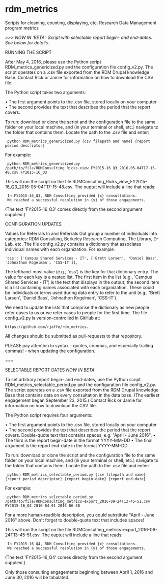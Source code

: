 # rdm_metrics
Scripts for cleaning, counting, displaying, etc. Research Data Management program metrics

*>>> NOW IN 'BETA': Script with selectable report begin- and end-dates. See below for details.*


RUNNING THE SCRIPT

After May 4, 2016, please use the Python script RDM_metrics_genericized.py and the configuration file config_v2.py. The script operates on a .csv file exported from the RDM Drupal knowledge Base. Contact Rick or Jamie for information on how to download the CSV file.

The Python script takes two arguments: 

• The first argument points to the .csv file, stored locally on your computer
• The second provides the text that describes the period that the report covers.

To run: download or clone the script and the configuration file to the same folder on your local machine, and (in your terminal or shell, etc.) navigate to the folder that contains them. Locate the path to the .csv file and enter:

     python RDM_metrics_genericized.py {csv filepath and name} {report period descriptor}

For example:

     python RDM_metrics_genericized.py /path/to/file/RDMConsulting_Ricks_view_FY2015-16_Q3_2016-05-04T17-15-48.csv FY2015-16_Q3

This will run the script on the file RDMConsulting_Ricks_view_FY2015-16_Q3_2016-05-04T17-15-48.csv. The ouptut will include a line that reads:

     In FY2015-16_Q3, RDM Consulting provided {x} consultations.
     We reached a successful resolution in {y} of those engagements.

(The text 'FY2015-16_Q3' comes directly from the second argument supplied.)

CONFIGURATION UPDATES

Values for Referrals In and Referrals Out group a number of individuals into categories: RDM Consulting, Berkeley Research Computing, The Library, D-Lab, etc. The file config_v2.py contains a dictionary that associates individual names with each organization. For example:

    'css': ['Campus Shared Services - IT', ['Brett Larsen', 'Daniel Bass', 'Johnathon Kogelman', 'CSS-IT']],

The lefthand-most value (e.g., 'css') is the key for that dictionary entry. The value for each key is a nested list. The first item in the list (e.g., 'Campus Shared Services - IT') is the text that displays in the output; the second item is a list containing names associated with each organization. These could be individuals or terms used during data entry to refer to the unit (e.g., 'Brett Larsen', 'Daniel Bass', 'Johnathon Kogelman', 'CSS-IT').

We need to update the lists that comprise the dictionary as new people refer cases to us or we refer cases to people for the first time. The file config_v2.py is version-controlled in GitHub at:

    https://github.com/rjaffe/rdm_metrics.

All changes should be submitted as pull-requests to that repository.

PLEASE pay attention to syntax - quotes, commas, and especially trailing commas! - when updating the configuration.


===

SELECTABLE REPORT DATES  *NOW IN BETA*

To set arbitrary report begin- and end-dates, use the Python script RDM_metrics_selectable_period.py and the configuration file config_v2.py. The script operates on a .csv file exported from the RDM Drupal knowledge Base that contains data on every consultation in the data base. (The earliest engagement began September 23, 2015.) Contact Rick or Jamie for information on how to download the CSV file.

The Python script requires four arguments: 

• The first argument points to the .csv file, stored locally on your computer
• The second provides the text that describes the period that the report covers. Double-quote text that contains spaces, e.g. "April - June 2016".
• The third is the report begin-date in the format YYYY-MM-DD
• The final argument is the report end-date in the format YYYY-MM-DD

To run: download or clone the script and the configuration file to the same folder on your local machine, and (in your terminal or shell, etc.) navigate to the folder that contains them. Locate the path to the .csv file and enter:

     python RDM_metrics_selectable_period.py {csv filepath and name} {report period descriptor} {report begin-date} {report end-date}

For example:

     python RDM_metrics_selectable_period.py /path/to/file/RDMConsulting_metrics-export_2016-09-24T13-45-51.csv FY2015-16_Q4 2016-04-01 2016-06-30

For a more human-readible description,  you could substitute "April - June 2016" above. Don't forget to double-quote text that includes spaces! 

This will run the script on the file RDMConsulting_metrics-export_2016-09-24T13-45-51.csv. The ouptut will include a line that reads:

     In FY2015-16_Q4, RDM Consulting provided {x} consultations.
     We reached a successful resolution in {y} of those engagements.

(The text 'FY2015-16_Q4' comes directly from the second argument supplied.)

Only those consulting engagements beginning between April 1, 2016 and June 30, 2016 will be tabulated.